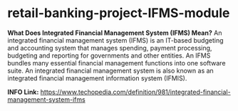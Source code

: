 # retail-banking-project-IFMS-module

**What Does Integrated Financial Management System (IFMS) Mean?**
An integrated financial management system (IFMS) is an IT-based budgeting and accounting system that manages spending, payment processing, budgeting and reporting for governments and other entities. An IFMS bundles many essential financial management functions into one software suite.
An integrated financial management system is also known as an integrated financial management information system (IFMIS).

**INFO Link:** https://www.techopedia.com/definition/981/integrated-financial-management-system-ifms
